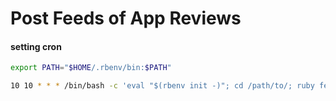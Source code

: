 
# Post Feeds of App Reviews

#### setting cron

```bash
export PATH="$HOME/.rbenv/bin:$PATH"

10 10 * * * /bin/bash -c 'eval "$(rbenv init -)"; cd /path/to/; ruby feeds.rb;'
```




